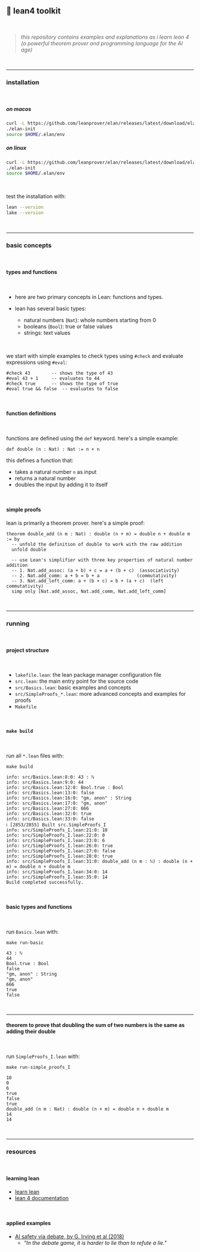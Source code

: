 ## 🔮 lean4 toolkit

<br>

> *this repository contains examples and explanations as i learn lean 4 (a powerful theorem prover and programming language for the AI age)*

<br>

---

### installation

<br>

##### on macos

```bash
curl -L https://github.com/leanprover/elan/releases/latest/download/elan-x86_64-apple-darwin.tar.gz | tar xz
./elan-init
source $HOME/.elan/env
```

##### on linux
```bash
curl -L https://github.com/leanprover/elan/releases/latest/download/elan-x86_64-unknown-linux-gnu.tar.gz | tar xz
./elan-init
source $HOME/.elan/env
```

<br>

test the installation with:
```bash
lean --version
lake --version
```

<br>

---

### basic concepts

<br>

#### types and functions

<br>

* here are two primary concepts in Lean: functions and types.

* lean has several basic types:
  - natural numbers (`Nat`): whole numbers starting from 0
  - booleans (`Bool`): true or false values
  - strings: text values

<br>

we start with simple examples to check types using `#check` and evaluate expressions using `#eval`:

```lean
#check 43        -- shows the type of 43
#eval 43 + 1     -- evaluates to 44
#check true      -- shows the type of true
#eval true && false  -- evaluates to false
```

<br>

#### function definitions

<br>

functions are defined using the `def` keyword. here's a simple example:

```lean
def double (n : Nat) : Nat := n + n
```

this defines a function that:
- takes a natural number `n` as input
- returns a natural number
- doubles the input by adding it to itself

<br>

#### simple proofs

lean is primarily a theorem prover. here's a simple proof:

```lean
theorem double_add (n m : Nat) : double (n + m) = double n + double m := by
  -- unfold the definition of double to work with the raw addition
  unfold double

  -- use Lean's simplifier with three key properties of natural number addition
  -- 1. Nat.add_assoc: (a + b) + c = a + (b + c)  (associativity)
  -- 2. Nat.add_comm: a + b = b + a              (commutativity)
  -- 3. Nat.add_left_comm: a + (b + c) = b + (a + c)  (left commutativity)
  simp only [Nat.add_assoc, Nat.add_comm, Nat.add_left_comm]
```

<br>

---

### running

<br>

#### project structure

<br>

- `lakefile.lean`: the lean package manager configuration file
- `src.lean`: the main entry point for the source code
- `src/Basics.lean`: basic examples and concepts
- `src/SimpleProofs_*.lean`: more advanced concepts and examples for proofs
- `Makefile`

<br>

#### `make build`

<br>

run all `*.lean` files with:

```shell
make build

info: src/Basics.lean:8:0: 43 : ℕ
info: src/Basics.lean:9:0: 44
info: src/Basics.lean:12:0: Bool.true : Bool
info: src/Basics.lean:13:0: false
info: src/Basics.lean:16:0: "gm, anon" : String
info: src/Basics.lean:17:0: "gm, anon"
info: src/Basics.lean:27:0: 666
info: src/Basics.lean:32:0: true
info: src/Basics.lean:33:0: false
ℹ [2853/2855] Built src.SimpleProofs_I
info: src/SimpleProofs_I.lean:21:0: 10
info: src/SimpleProofs_I.lean:22:0: 0
info: src/SimpleProofs_I.lean:23:0: 6
info: src/SimpleProofs_I.lean:26:0: true
info: src/SimpleProofs_I.lean:27:0: false
info: src/SimpleProofs_I.lean:28:0: true
info: src/SimpleProofs_I.lean:31:0: double_add (n m : ℕ) : double (n + m) = double n + double m
info: src/SimpleProofs_I.lean:34:0: 14
info: src/SimpleProofs_I.lean:35:0: 14
Build completed successfully.
```

<br>

#### basic types and functions

<br>

run `Basics.lean` with:

```shell
make run-basic

43 : ℕ
44
Bool.true : Bool
false
"gm, anon" : String
"gm, anon"
666
true
false
```

<br>

---

#### theorem to prove that doubling the sum of two numbers is the same as adding their double

<br>

run `SimpleProofs_I.lean` with:

```shell
make run-simple_proofs_I

10
0
6
true
false
true
double_add (n m : Nat) : double (n + m) = double n + double m
14
14
```

<br>

----

### resources

<br>

#### learning lean

- [learn lean](https://lean-lang.org/documentation/0)
- [lean 4 documentation](https://leanprover.github.io/lean4/doc/)

<br>

#### applied examples

- [AI safety via debate, by G. Irving et al (2018)](https://arxiv.org/pdf/1805.00899)
    - *"In the debate game, it is harder to lie than to refute a lie."*